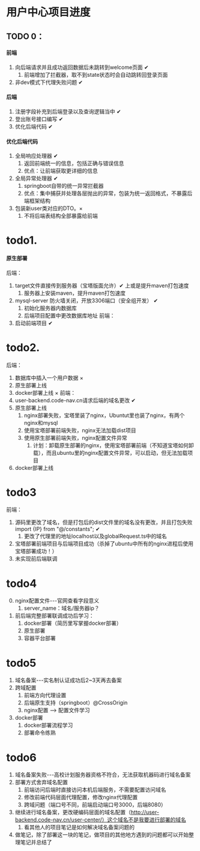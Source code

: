 # 用户中心项目进度

## TODO 0：
#### 前端
1. 向后端请求并且成功返回数据后未跳转到welcome页面 ✔
   1. 前端增加了拦截器，取不到state状态时会自动跳转回登录页面
2. 非dev模式下代理失败问题 ✔
#### 后端
1. 注册字段补充到后端登录以及查询逻辑当中 ✔
2. 登出账号接口编写 ✔
3. 优化后端代码 ✔

#### 优化后端代码
1. 全局响应处理器 ✔
   1. 返回前端统一的信息，包括正确与错误信息
   2. 优点：让前端获取更详细的信息
2. 全局异常处理器 ✔
   1. springboot自带的统一异常拦截器
   2. 优点：集中捕获并处理各层抛出的异常，包装为统一返回格式，不暴露后端框架结构
3. 包装新user类对应的DTO。×
   1. 不将后端表结构全部暴露给前端

# todo1. 
#### 原生部署
后端：
1. target文件直接传到服务器（宝塔版面允许）✔ 上或是提升maven打包速度 
   1. 服务器上安装maven，提升maven打包速度
2. mysql-server 防火墙关闭，开放3306端口（安全组开发） ✔
   1. 初始化服务器内数据库
   2. 后端项目配置中更改数据库地址
前端：
1. 启动前端项目 ✔

# todo2.
后端：
1. 数据库中插入一个用户数据 ×
2. 原生部署上线
3. docker部署上线 ×
前端：
1. user-backend.code-nav.cn请求后端的域名更改 ✔
2. 原生部署上线 
   1. nginx部署失败，宝塔里装了nginx，Ubuntut里也装了nginx，有两个nginx和mysql
   2. 使用宝塔部署前端失败，nginx无法加载dist项目
   3. 使用原生部署前端失败，nginx配置文件异常
      1. 计划：卸载原生部署的nginx，使用宝塔部署前端（不知道宝塔如何卸载），而且ubuntu里的nginx配置文件异常，可以启动，但无法加载项目
3. docker部署上线

# todo3
前端：
1. 源码里更改了域名，但是打包后的dist文件里的域名没有更改，并且打包失败import {IP} from "@/constants"; ✔
   1. 更改了代理里的地址localhost以及globalRequest.ts中的域名
2. 宝塔部署前端项目与后端项目成功（杀掉了ubuntu中所有的nginx进程后使用宝塔部署成功！）
3. 未实现前后端联调 

# todo4
0. nginx配置文件---官网查看字段意义
   1. server_name：域名/服务器ip？
1. 前后端完整部署联调成功后学习：
   1. docker部署（简历里写掌握docker部署）
   2. 原生部署
   3. 容器平台部署

# todo5
1. 域名备案---实名制认证成功后2~3天再去备案
2. 跨域配置
   1. 前端方向代理设置
   2. 后端原生支持（springboot）@CrossOrigin
   3. nginx配置 --> 配置文件学习
3. docker部署
   1. docker部署流程学习
   2. 部署命令练熟

# todo6
1. 域名备案失败---高校计划服务器资格不符合，无法获取机器码进行域名备案
2. 部署方式舍弃域名配置
   1. 前端访问后端时直接访问本机后端服务，不需要配置访问域名
   2. 修改前端代码层面代理配置，修改nginx代理配置
   3. 跨域问题（端口号不同，前端启动端口号3000，后端8080）
3. 继续进行域名备案，更改硬编码层面的域名配置（http://user-backend.code-nav.cn/user-center/）这个域名不是我要进行部署的域名
   1. 看其他人的项目笔记是如何解决域名备案问题的
4. 做笔记，除了部署这一块的笔记，做项目的其他地方遇到的问题都可以开始整理笔记并总结了
